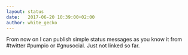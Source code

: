 ```yaml
---
layout: status
date:   2017-06-20 10:39:00+02:00
author: white_gecko
---
```


From now on I can publish simple status messages as you know it from #twitter #pumpio or #gnusocial. Just not linked so far.
